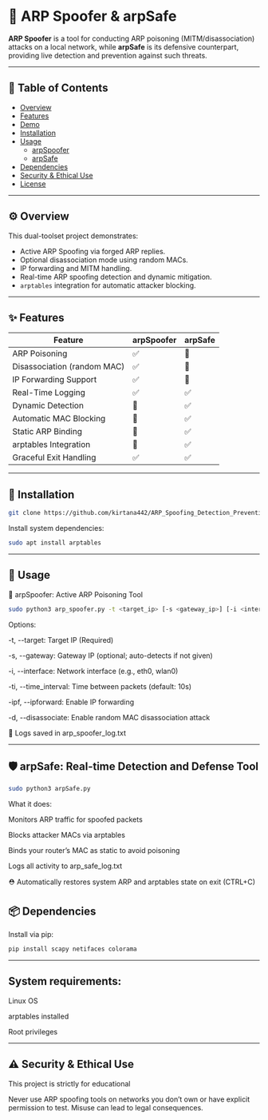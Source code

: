 # 🔐 ARP Spoofer & arpSafe

**ARP Spoofer** is a tool for conducting ARP poisoning (MITM/disassociation) attacks on a local network, while **arpSafe** is its defensive counterpart, providing live detection and prevention against such threats.

---

## 📌 Table of Contents

- [Overview](#overview)
- [Features](#features)
- [Demo](#demo)
- [Installation](#installation)
- [Usage](#usage)
  - [arpSpoofer](#arpspoofer)
  - [arpSafe](#arpsafe)
- [Dependencies](#dependencies)
- [Security & Ethical Use](#security--ethical-use)
- [License](#license)

---

## ⚙️ Overview

This dual-toolset project demonstrates:
- Active ARP Spoofing via forged ARP replies.
- Optional disassociation mode using random MACs.
- IP forwarding and MITM handling.
- Real-time ARP spoofing detection and dynamic mitigation.
- `arptables` integration for automatic attacker blocking.

---

## ✨ Features

| Feature | arpSpoofer | arpSafe |
|--------|-------------|----------|
| ARP Poisoning | ✅ | 🚫 |
| Disassociation (random MAC) | ✅ | 🚫 |
| IP Forwarding Support | ✅ | 🚫 |
| Real-Time Logging | ✅ | ✅ |
| Dynamic Detection | 🚫 | ✅ |
| Automatic MAC Blocking | 🚫 | ✅ |
| Static ARP Binding | 🚫 | ✅ |
| arptables Integration | 🚫 | ✅ |
| Graceful Exit Handling | ✅ | ✅ |


---

## 🧪 Installation

```bash
git clone https://github.com/kirtana442/ARP_Spoofing_Detection_Prevention

```

Install system dependencies:

```bash
sudo apt install arptables
```

---

## 🚀 Usage
🔴 arpSpoofer: Active ARP Poisoning Tool

```bash
sudo python3 arp_spoofer.py -t <target_ip> [-s <gateway_ip>] [-i <interface>] [-ti <time_interval>] [-ipf] [-d]
```

Options:

-t, --target: Target IP (Required)

-s, --gateway: Gateway IP (optional; auto-detects if not given)

-i, --interface: Network interface (e.g., eth0, wlan0)

-ti, --time_interval: Time between packets (default: 10s)

-ipf, --ipforward: Enable IP forwarding

-d, --disassociate: Enable random MAC disassociation attack

📌 Logs saved in arp_spoofer_log.txt

---

## 🛡️ arpSafe: Real-time Detection and Defense Tool

```bash
sudo python3 arpSafe.py
```
What it does:

Monitors ARP traffic for spoofed packets

Blocks attacker MACs via arptables

Binds your router’s MAC as static to avoid poisoning

Logs all activity to arp_safe_log.txt

⛑️ Automatically restores system ARP and arptables state on exit (CTRL+C)


## 📦 Dependencies
Install via pip:

```bash
pip install scapy netifaces colorama
```

---

## System requirements:

Linux OS

arptables installed

Root privileges

---

## ⚠️ Security & Ethical Use
This project is strictly for educational 

Never use ARP spoofing tools on networks you don’t own or have explicit permission to test. Misuse can lead to legal consequences.

